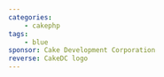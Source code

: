 ```yaml
---
categories:
    - cakephp
tags:
    - blue
sponsor: Cake Development Corporation
reverse: CakeDC logo
---
```

